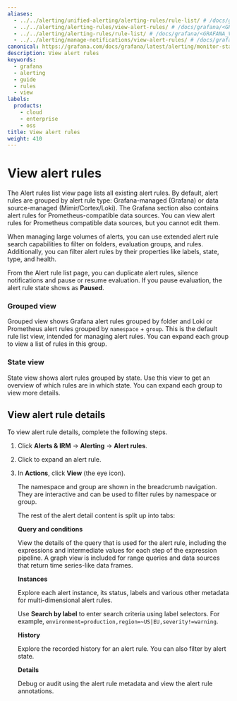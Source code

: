 ```yaml
---
aliases:
  - ../../alerting/unified-alerting/alerting-rules/rule-list/ # /docs/grafana/<GRAFANA_VERSION>/alerting/unified-alerting/alerting-rules/rule-list
  - ../../alerting/alerting-rules/view-alert-rules/ # /docs/grafana/<GRAFANA_VERSION>/alerting/alerting-rules/view-alert-rules
  - ../../alerting/alerting-rules/rule-list/ # /docs/grafana/<GRAFANA_VERSION>/alerting/alerting-rules/rule-list
  - ../../alerting/manage-notifications/view-alert-rules/ # /docs/grafana/<GRAFANA_VERSION>/alerting/manage-notifications/view-alert-rules/
canonical: https://grafana.com/docs/grafana/latest/alerting/monitor-status/view-alert-rules/
description: View alert rules
keywords:
  - grafana
  - alerting
  - guide
  - rules
  - view
labels:
  products:
    - cloud
    - enterprise
    - oss
title: View alert rules
weight: 410
---
```


# View alert rules

The Alert rules list view page lists all existing alert rules. By default, alert rules are grouped by alert rule type: Grafana-managed (Grafana) or data source-managed (Mimir/Cortex/Loki). The Grafana section also contains alert rules for Prometheus-compatible data sources. You can view alert rules for Prometheus compatible data sources, but you cannot edit them.

When managing large volumes of alerts, you can use extended alert rule search capabilities to filter on folders, evaluation groups, and rules. Additionally, you can filter alert rules by their properties like labels, state, type, and health.

From the Alert rule list page, you can duplicate alert rules, silence notifications and pause or resume evaluation. If you pause evaluation, the alert rule state shows as **Paused**.

### Grouped view

Grouped view shows Grafana alert rules grouped by folder and Loki or Prometheus alert rules grouped by `namespace` + `group`. This is the default rule list view, intended for managing alert rules. You can expand each group to view a list of rules in this group.

### State view

State view shows alert rules grouped by state. Use this view to get an overview of which rules are in which state. You can expand each group to view more details.

## View alert rule details

To view alert rule details, complete the following steps.

1. Click **Alerts & IRM** -> **Alerting** -> **Alert rules**.
1. Click to expand an alert rule.
1. In **Actions**, click **View** (the eye icon).

   The namespace and group are shown in the breadcrumb navigation. They are interactive and can be used to filter rules by namespace or group.

   The rest of the alert detail content is split up into tabs:

   **Query and conditions**

   View the details of the query that is used for the alert rule, including the expressions and intermediate values for each step of the expression pipeline. A graph view is included for range queries and data sources that return time series-like data frames.

   **Instances**

   Explore each alert instance, its status, labels and various other metadata for multi-dimensional alert rules.

   Use **Search by label** to enter search criteria using label selectors. For example, `environment=production,region=~US|EU,severity!=warning`.

   **History**

   Explore the recorded history for an alert rule. You can also filter by alert state.

   **Details**

   Debug or audit using the alert rule metadata and view the alert rule annotations.
